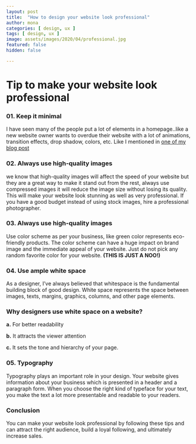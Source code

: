 ```yaml
---
layout: post
title:  "How to design your website look professional"
author: mona
categories: [ design, ux ]
tags: [ design, ux ]
image: assets/images/2020/04/professional.jpg
featured: false
hidden: false

---
```

# Tip to make your website look professional

### 01. Keep it minimal

I have seen many of the people put a lot of elements in a homepage..like a new website owner wants to overdue their website with a lot of animations, transition effects, drop shadow, colors, etc. Like I mentioned in <a href="https://stories.ahyconsulting.com/simple-is-not-always-minimal/" target="\_blank">one of my blog post</a>

### 02. Always use high-quality images

we know that high-quality images will affect the speed of your website but they are a great way to make it stand out from the rest, always use compressed images it will reduce the image size without losing its quality. This will make your website look stunning as well as very professional. If you have a good budget instead of using stock images, hire a professional photographer.

### 03. Always use high-quality images

Use color scheme as per your business, like green color represents eco-friendly products. The color scheme can have a huge impact on brand image and the immediate appeal of your website. Just do not pick any random favorite color for your website. **(THIS IS JUST A NOO!)**

### 04. Use ample white space

As a designer, I’ve always believed that whitespace is the fundamental building block of good design. White space represents the space between images, texts, margins, graphics, columns, and other page elements.

### Why designers use white space on a website?

**a.** For better readability

**b.** It attracts the viewer attention

**c.** It sets the tone and hierarchy of your page.

### 05. Typography

Typography plays an important role in your design. Your website gives information about your business which is presented in a header and a paragraph form. When you choose the right kind of typeface for your text, you make the text a lot more presentable and readable to your readers.

### Conclusion

You can make your website look professional by following these tips and can attract the right audience, build a loyal following, and ultimately increase sales.





